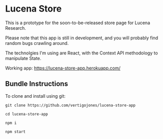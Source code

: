 # Lucena Store

This is a prototype for the soon-to-be-released store page for Lucena Research.

Please note that this app is still in development, and you will probably find random bugs crawling around.

The technolgies I'm using are React, with the Context API methodology to manipulate State.

Working app: https://lucena-store-app.herokuapp.com/

## Bundle Instructions

To clone and install using git:

```
git clone https://github.com/vertigojones/lucena-store-app
```

```
cd lucena-store-app
```

```
npm i
```

```
npm start
```
